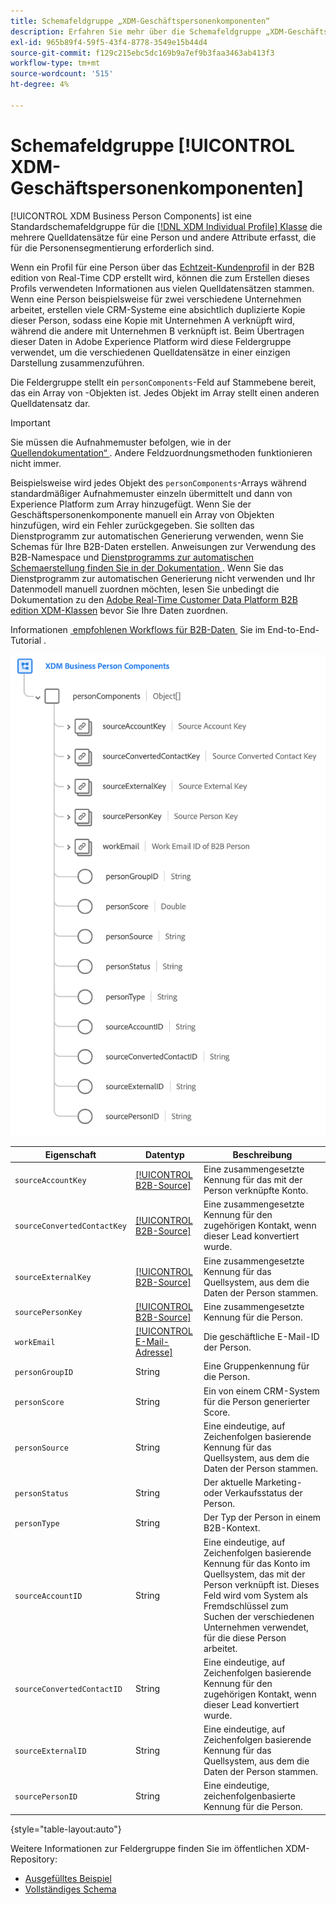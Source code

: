 ```yaml
---
title: Schemafeldgruppe „XDM-Geschäftspersonenkomponenten“
description: Erfahren Sie mehr über die Schemafeldgruppe „XDM-Geschäftspersonenkomponenten“.
exl-id: 965b89f4-59f5-43f4-8778-3549e15b44d4
source-git-commit: f129c215ebc5dc169b9a7ef9b3faa3463ab413f3
workflow-type: tm+mt
source-wordcount: '515'
ht-degree: 4%

---
```


# Schemafeldgruppe [!UICONTROL XDM-Geschäftspersonenkomponenten]

[!UICONTROL XDM Business Person Components] ist eine Standardschemafeldgruppe für die [[!DNL XDM Individual Profile] Klasse](../../classes/individual-profile.md) die mehrere Quelldatensätze für eine Person und andere Attribute erfasst, die für die Personensegmentierung erforderlich sind.

Wenn ein Profil für eine Person über das [Echtzeit-Kundenprofil](../../../profile/home.md) in der B2B edition von Real-Time CDP erstellt wird, können die zum Erstellen dieses Profils verwendeten Informationen aus vielen Quelldatensätzen stammen. Wenn eine Person beispielsweise für zwei verschiedene Unternehmen arbeitet, erstellen viele CRM-Systeme eine absichtlich duplizierte Kopie dieser Person, sodass eine Kopie mit Unternehmen A verknüpft wird, während die andere mit Unternehmen B verknüpft ist. Beim Übertragen dieser Daten in Adobe Experience Platform wird diese Feldergruppe verwendet, um die verschiedenen Quelldatensätze in einer einzigen Darstellung zusammenzuführen.

Die Feldergruppe stellt ein `personComponents`-Feld auf Stammebene bereit, das ein Array von -Objekten ist. Jedes Objekt im Array stellt einen anderen Quelldatensatz dar.

>[!IMPORTANT]
>
>Sie müssen die Aufnahmemuster befolgen, wie in der [Quellendokumentation“ &#x200B;](../../../rtcdp/sources/b2b.md). Andere Feldzuordnungsmethoden funktionieren nicht immer.
>
>Beispielsweise wird jedes Objekt des `personComponents`-Arrays während standardmäßiger Aufnahmemuster einzeln übermittelt und dann von Experience Platform zum Array hinzugefügt. Wenn Sie der Geschäftspersonenkomponente manuell ein Array von Objekten hinzufügen, wird ein Fehler zurückgegeben.
>Sie sollten das Dienstprogramm zur automatischen Generierung verwenden, wenn Sie Schemas für Ihre B2B-Daten erstellen. Anweisungen zur Verwendung des B2B-Namespace und [&#x200B; Dienstprogramms zur automatischen Schemaerstellung finden Sie in der Dokumentation &#x200B;](../../../sources/connectors/adobe-applications/marketo/marketo-namespaces.md). Wenn Sie das Dienstprogramm zur automatischen Generierung nicht verwenden und Ihr Datenmodell manuell zuordnen möchten, lesen Sie unbedingt die Dokumentation zu den [Adobe Real-Time Customer Data Platform B2B edition XDM-Klassen](../../../rtcdp/schemas/b2b.md) bevor Sie Ihre Daten zuordnen.
>
>Informationen [&#x200B; empfohlenen Workflows für B2B-Daten &#x200B;](../../../rtcdp/b2b-tutorial.md) Sie im End-to-End-Tutorial .

![](../../images/field-groups/business-person-components.png)

| Eigenschaft | Datentyp | Beschreibung |
| --- | --- | --- |
| `sourceAccountKey` | [[!UICONTROL B2B-Source]](../../data-types/b2b-source.md) | Eine zusammengesetzte Kennung für das mit der Person verknüpfte Konto. |
| `sourceConvertedContactKey` | [[!UICONTROL B2B-Source]](../../data-types/b2b-source.md) | Eine zusammengesetzte Kennung für den zugehörigen Kontakt, wenn dieser Lead konvertiert wurde. |
| `sourceExternalKey` | [[!UICONTROL B2B-Source]](../../data-types/b2b-source.md) | Eine zusammengesetzte Kennung für das Quellsystem, aus dem die Daten der Person stammen. |
| `sourcePersonKey` | [[!UICONTROL B2B-Source]](../../data-types/b2b-source.md) | Eine zusammengesetzte Kennung für die Person. |
| `workEmail` | [[!UICONTROL E-Mail-Adresse]](../../data-types/b2b-source.md) | Die geschäftliche E-Mail-ID der Person. |
| `personGroupID` | String | Eine Gruppenkennung für die Person. |
| `personScore` | String | Ein von einem CRM-System für die Person generierter Score. |
| `personSource` | String | Eine eindeutige, auf Zeichenfolgen basierende Kennung für das Quellsystem, aus dem die Daten der Person stammen. |
| `personStatus` | String | Der aktuelle Marketing- oder Verkaufsstatus der Person. |
| `personType` | String | Der Typ der Person in einem B2B-Kontext. |
| `sourceAccountID` | String | Eine eindeutige, auf Zeichenfolgen basierende Kennung für das Konto im Quellsystem, das mit der Person verknüpft ist. Dieses Feld wird vom System als Fremdschlüssel zum Suchen der verschiedenen Unternehmen verwendet, für die diese Person arbeitet. |
| `sourceConvertedContactID` | String | Eine eindeutige, auf Zeichenfolgen basierende Kennung für den zugehörigen Kontakt, wenn dieser Lead konvertiert wurde. |
| `sourceExternalID` | String | Eine eindeutige, auf Zeichenfolgen basierende Kennung für das Quellsystem, aus dem die Daten der Person stammen. |
| `sourcePersonID` | String | Eine eindeutige, zeichenfolgenbasierte Kennung für die Person. |

{style="table-layout:auto"}

Weitere Informationen zur Feldergruppe finden Sie im öffentlichen XDM-Repository:

* [Ausgefülltes Beispiel](https://github.com/adobe/xdm/blob/master/components/fieldgroups/profile/b2b-person-components.example.1.json)
* [Vollständiges Schema](https://github.com/adobe/xdm/blob/master/components/fieldgroups/profile/b2b-person-components.schema.json)

